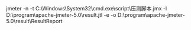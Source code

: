 

jmeter -n -t C:\Windows\System32\cmd.exe\script\压测脚本.jmx -l D:\program\apache-jmeter-5.0\result.jtl -e -o D:\program\apache-jmeter-5.0\result\ResultReport